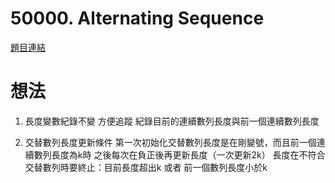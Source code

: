 # 50000. Alternating Sequence
[題目連結](https://judgegirl.csie.org/problem/0/50000)

# 想法
1. 長度變數紀錄不變 方便追蹤
紀錄目前的連續數列長度與前一個連續數列長度

2. 交替數列長度更新條件
第一次初始化交替數列長度是在剛變號，而且前一個連續數列長度為k時
之後每次在負正後再更新長度（一次更新2k）
長度在不符合交替數列時要終止：目前長度超出k 或者 前一個數列長度小於k
